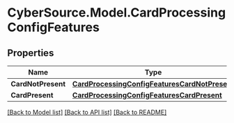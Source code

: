 # CyberSource.Model.CardProcessingConfigFeatures
## Properties

Name | Type | Description | Notes
------------ | ------------- | ------------- | -------------
**CardNotPresent** | [**CardProcessingConfigFeaturesCardNotPresent**](CardProcessingConfigFeaturesCardNotPresent.md) |  | [optional] 
**CardPresent** | [**CardProcessingConfigFeaturesCardPresent**](CardProcessingConfigFeaturesCardPresent.md) |  | [optional] 

[[Back to Model list]](../README.md#documentation-for-models) [[Back to API list]](../README.md#documentation-for-api-endpoints) [[Back to README]](../README.md)

